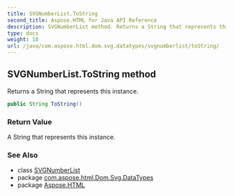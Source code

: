 ```yaml
---
title: SVGNumberList.ToString
second_title: Aspose.HTML for Java API Reference
description: SVGNumberList method. Returns a String that represents this instance
type: docs
weight: 10
url: /java/com.aspose.html.dom.svg.datatypes/svgnumberlist/toString/
---
```

## SVGNumberList.ToString method

Returns a String that represents this instance.

```java
public String ToString()
```

### Return Value

A String that represents this instance.

### See Also

* class [SVGNumberList](../)
* package [com.aspose.html.Dom.Svg.DataTypes](../../svgnumberlist/)
* package [Aspose.HTML](../../../)
